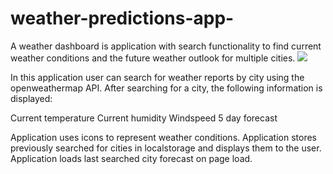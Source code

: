 # weather-predictions-app-

A weather dashboard is application with search functionality to find current weather conditions and the future weather outlook for multiple cities.
![](images/currentcity)

In this application user can search for weather reports by city using the openweathermap API. After searching for a city, the following information is displayed: 

Current temperature
Current humidity
Windspeed
5 day forecast


Application uses icons to represent weather conditions. Application stores previously searched for cities in localstorage and displays them to the user. Application loads last searched city forecast on page load.
